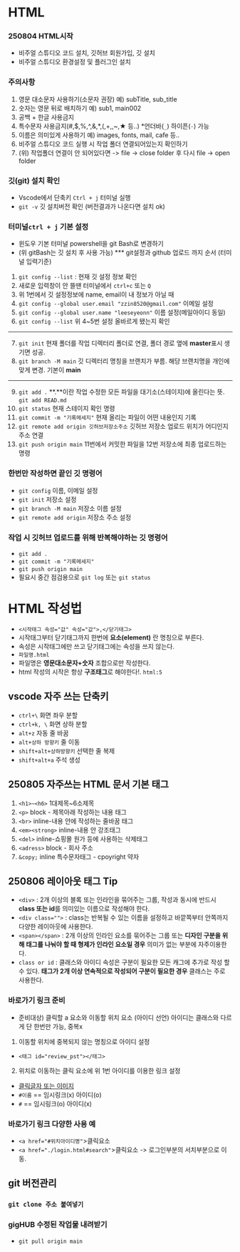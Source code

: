 # HTML
### 250804 HTML시작
* 비주얼 스튜디오 코드 설치, 깃허브 회원가입, 깃 설치
* 비주얼 스튜디오 환경설정 및 플러그인 설치
### 주의사항
1. 영문 대소문자 사용하기(소문자 권장) 예) subTitle, sub_title
2. 숫자는 영문 뒤로 배치하기 예) sub1, main002
3. 공백 + 한글 사용금지
4. 특수문자 사용금지(#,$,%,^,&,*,(,+,\,~,★ 등..) *언더바(`_`) 하이픈(`-`) 가능
5. 이름은 의미있게 사용하기 예) images, fonts, mail, cafe 등..
6. 비주얼 스튜디오 코드 실행 시 작업 폴더 연결되어있는지 확인하기
7. (위) 작업폴더 연결이 안 되어있다면 -> file -> close folder 후 다시 file -> open folder
### 깃(git) 설치 확인
* Vscode에서 단축키 `Ctrl + j` 터미널 실행 
* `git -v` 깃 설치버전 확인 (버전결과가 나온다면 설치 ok)
### 터미널`ctrl + j` 기본 설정
* 윈도우 기본 터미널 powershell을 git Bash로 변경하기
* (위 gitBash는 깃 설치 후 사용 가능)
*** git설정과 github 업로드 까지 순서 (터미널 입력기준)
1. `git config --list` : 현재 깃 설정 정보 확인
2. 새로운 입력창이 안 뜰땐 터미널에서 `ctrl+c` 또는 `Q`
3. 위 1번에서 깃 설정정보에 name, email이 내 정보가 아닐 때
4. `git config --global user.email "zzin8520@gmail.com"` 이메일 설정
5. `git config --global user.name "leeseyeonn"` 이름 설정(메일아이디 동일)
6. `git config --list` 위 4~5번 설정 올바르게 됐는지 확인
---
7. `git init` 현재 폴더를 작업 디렉터리 폴더로 연결, 폴더 경로 옆에 **master**표시 생기면 성공.
8. `git branch -M main` 깃 디렉터리 명칭을 브랜치가 부름. 해당 브랜치명을 개인에 맞게 변경. 기본이 **main** 
---
9. `git add .` **.**이란 작업 수정한 모든 파일을 대기소(스테이지)에 올린다는 뜻. `git add READ.md` 
10. `git status` 현재 스테이지 확인 명령
11. `git commit -m "기록메세지"` 현재 올리는 파일이 어떤 내용인지 기록
12. `git remote add origin 깃허브저장소주소` 깃허브 저장소 업로드 위치가 어디인지 주소 연결
13. `git push origin main` 11번에서 커밋한 파일을 12번 저장소에 최종 업로드하는 명령
### 한번만 작성하면 끝인 깃 명령어
* `git config` 이름, 이메일 설정
* `git init` 저장소 설정
* `git branch -M main` 저장소 이름 설정
* `git remote add origin` 저장소 주소 설정
### 작업 시 깃허브 업로드를 위해 반복해야하는 깃 명령어
* `git add .`
* `git commit -m "기록메세지"`
* `git push origin main`
* 필요시 중간 점검용으로 `git log` 또는  `git status` 
# HTML 작성법
* `<시작태그 속성="값" 속성="값">,</닫기태그>`
* 시작태그부터 닫기태그까지 한번에 **요소(element)** 란 명칭으로 부른다.
* 속성은 시작태그에만 쓰고 닫기태그에는 속성을 쓰지 않는다.
* `파일명.html`
* 파일명은 **영문대소문자+숫자** 조합으로만 작성한다.
* html 작성의 시작은 항상 **구조태그**로 해야한다!. `html:5`
## vscode 자주 쓰는 단축키
* `ctrl+\` 화면 좌우 분할
* `ctrl+k, \` 화면 상하 분할
* `alt+z` 자동 줄 바꿈
* `alt+상하 방향키` 줄 이동
* `shift+alt+상하방향키` 선택한 줄 복제
* `shift+alt+a` 주석 생성
## 250805 자주쓰는 HTML 문서 기본 태그
1. `<h1>~<h6>` 1대제목~6소제목
2. `<p>` block - 제목아래 작성하는 내용 태그
3. `<br>` inline-내용 안에 작성하는 줄바꿈 태그
4. `<em><strong>` inline-내용 안 강조태그
5. `<del>` inline-쇼핑몰 원가 등에 사용하는 삭제태그
6. `<adress>` block - 회사 주소
7. `&copy;` inline 특수문자태그 - cpoyright 약자
## 250806 레이아웃 태그 Tip
* `<div>` : 2개 이상의 블록 또는 인라인을 묶어주는 그룹, 작성과 동시에 반드시 **class 또는 id**를 의미있는 이름으로 작성해야 한다.
* `<div class="">` : class는 반복될 수 있는 이름을 설정하고 바깥쪽부터 안쪽까지 다양한 레이아웃에 사용한다.
* `<span></span>` : 2개 이상의 인라인 요소를 묶어주는 그룹 또는 **디자인 구분을 위해 태그를 나눠야 할 때 형제가 인라인 요소일 경우** 의미가 없는 부분에 자주이용한다. 
* `class or id` : 클래스와 아이디 속성은 구분이 필요한 모든 캐그에 추가로 작성 할 수 있다. **태그가 2개 이상 연속적으로 작성되어 구분이 필요한 경우** 클래스는 주로 사용한다. 
### 바로가기 링크 준비
* 준비대상) 클릭할 a 요소와 이동할 위치 요소 (아이디 선언) 아이디는 클래스와 다르게 단 한번만 가능, 중복x 
1. 이동할 위치에 중복되지 않는 명칭으로 아이디 설정
* `<태그 id="review_pst"></태그>`
2. 위치로 이동하는 클릭 요소에 위 1번 아이디를 이용한 링크 설정
* <a href="#review_pst">클릭글자 또는 이미지</a>
* `#이름` == 임시링크(x) 아이디(o)
* `#` == 임시링크(o) 아이디(x)
### 바로가기 링크 다양한 사용 예
* `<a href="#위치아이디명"`>클릭요소</a>
*  `<a href="./login.html#search"`>클릭요소</a> -> 로그인부분의 서치부분으로 이동.
## git 버전관리
### `git clone 주소 붙여넣기` 
### gigHUB 수정된 작업물 내려받기
* `git pull origin main`
